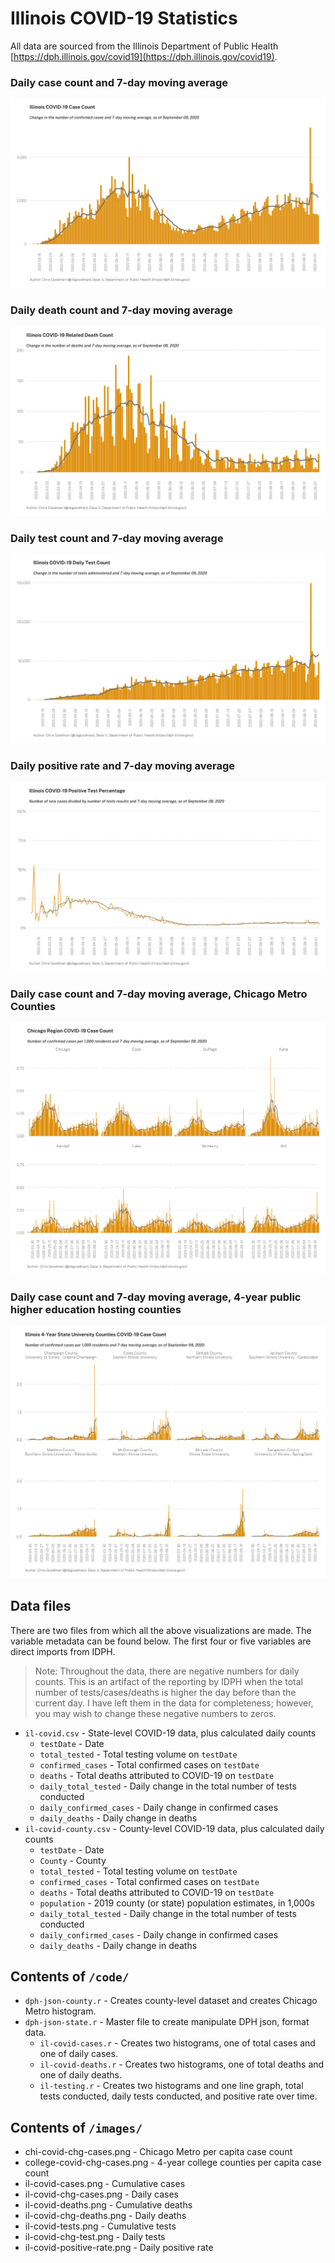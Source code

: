 # Illinois COVID-19 Statistics

All data are sourced from the Illinois Department of Public Health [https://dph.illinois.gov/covid19](https://dph.illinois.gov/covid19).

### Daily case count and 7-day moving average
![change in covid-19 case count](images/il-covid-chg-cases.png)

### Daily death count and 7-day moving average
![change in covid-19 death count](images/il-covid-chg-deaths.png)

### Daily test count and 7-day moving average
![change in covid-19 test count](images/il-covid-chg-test.png)

### Daily positive rate and 7-day moving average
![change in covid-19 positive rate](images/il-covid-positive-rate.png)

### Daily case count and 7-day moving average, Chicago Metro Counties
![change in cma covid-19 case count](images/chi-covid-chg-cases.png)

### Daily case count and 7-day moving average, 4-year public higher education hosting counties
![change in cma covid-19 case count](images/college-covid-chg-cases.png)

## Data files
There are two files from which all the above visualizations are made. The variable metadata can be found below. The first four or five variables are direct imports from IDPH.

> Note: Throughout the data, there are negative numbers for daily counts. This is an artifact of the reporting by IDPH when the total number of tests/cases/deaths is higher the day before than the current day. I have left them in the data for completeness; however, you may wish to change these negative numbers to zeros.

* `il-covid.csv` - State-level COVID-19 data, plus calculated daily counts
  * `testDate` - Date
  * `total_tested` - Total testing volume on `testDate`
  * `confirmed_cases`	- Total confirmed cases on `testDate`
  * `deaths` - Total deaths attributed to COVID-19 on `testDate`
  * `daily_total_tested` - Daily change in the total number of tests conducted
  * `daily_confirmed_cases`	- Daily change in confirmed cases
  * `daily_deaths` - Daily change in deaths
* `il-covid-county.csv` - County-level COVID-19 data, plus calculated daily counts
  * `testDate` - Date
  * `County` - County
  * `total_tested` - Total testing volume on `testDate`
  * `confirmed_cases`	- Total confirmed cases on `testDate`
  * `deaths` - Total deaths attributed to COVID-19 on `testDate`
  * `population` - 2019 county (or state) population estimates, in 1,000s
  * `daily_total_tested` - Daily change in the total number of tests  conducted
  * `daily_confirmed_cases`	- Daily change in confirmed cases
  * `daily_deaths` - Daily change in deaths

## Contents of `/code/`
* `dph-json-county.r` - Creates county-level dataset and creates Chicago Metro histogram.
* `dph-json-state.r` - Master file to create manipulate DPH json, format data.
  * `il-covid-cases.r` - Creates two histograms, one of total cases and one of daily cases.
  * `il-covid-deaths.r` - Creates two histograms, one of total deaths and one of daily deaths.
  * `il-testing.r` - Creates two histograms and one line graph, total tests conducted, daily tests conducted, and positive rate over time.

## Contents of `/images/`
* chi-covid-chg-cases.png - Chicago Metro per capita case count
* college-covid-chg-cases.png - 4-year college counties per capita case count
* il-covid-cases.png - Cumulative cases
* il-covid-chg-cases.png - Daily cases
* il-covid-deaths.png - Cumulative deaths
* il-covid-chg-deaths.png - Daily deaths
* il-covid-tests.png - Cumulative tests
* il-covid-chg-test.png - Daily tests
* il-covid-positive-rate.png - Daily positive rate
